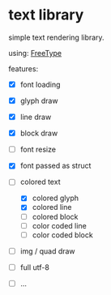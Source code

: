 
# text library

simple text rendering library. <br>

using: [FreeType](https://freetype.org/index.html)



features:

- [x] font loading
- [x] glyph draw
- [x] line draw
- [x] block draw
- [ ] font resize
- [x] font passed as struct
- [ ] colored text
  - [x] colored glyph
  - [x] colored line
  - [ ] colored block
  - [ ] color coded line
  - [ ] color coded block

- [ ] img / quad draw
- [ ] full utf-8
- [ ] ...

